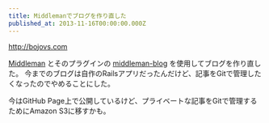 ```yaml
---
title: Middlemanでブログを作り直した
published_at: 2013-11-16T00:00:00.000Z
---
```


http://bojovs.com

[Middleman](http://middlemanapp.com/) とそのプラグインの
[middleman-blog](http://middlemanapp.com/blogging/) を使用してブログを作り直した。
今までのブログは自作のRailsアプリだったんだけど、記事をGitで管理したくなったのでやめることにした。

今はGitHub Page上で公開しているけど、プライベートな記事をGitで管理するためにAmazon S3に移すかも。
